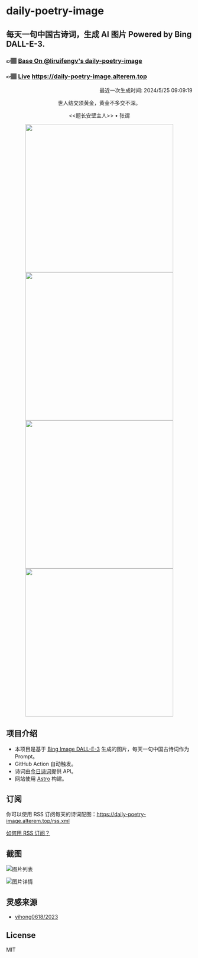 
# daily-poetry-image

## 每天一句中国古诗词，生成 AI 图片 Powered by Bing DALL-E-3.

### 👉🏽 [Base On @liruifengv's daily-poetry-image](https://github.com/liruifengv/daily-poetry-image)

### 👉🏽 [Live](https://daily-poetry-image.alterem.top/) https://daily-poetry-image.alterem.top

<p align="right">
  最近一次生成时间: 2024/5/25 09:09:19
</p>
<p align="center">
世人结交须黄金，黄金不多交不深。
</p>
<p align="center">
<<题长安壁主人>> • 张谓
</p>
<p align="center">
<img src="https://tse2.mm.bing.net/th/id/OIG4.0P7P6b90gHhaleo30FfQ" height="400" width="400" />
<img src="https://tse2.mm.bing.net/th/id/OIG4.opB4aX7Z9PglK8jswBpz" height="400" width="400" />
<img src="https://tse1.mm.bing.net/th/id/OIG4.CTb7gGmOixoq5.ujdJ.V" height="400" width="400" />
<img src="https://tse1.mm.bing.net/th/id/OIG4.GglpqPEUMNnTeUz72I0w" height="400" width="400" />
</p>

## 项目介绍

-   本项目是基于 [Bing Image DALL-E-3](https://www.bing.com/images/create) 生成的图片，每天一句中国古诗词作为 Prompt。
-   GitHub Action 自动触发。
-   诗词由[今日诗词](https://www.jinrishici.com/)提供 API。
-   网站使用 [Astro](https://astro.build) 构建。

## 订阅

你可以使用 RSS 订阅每天的诗词配图：https://daily-poetry-image.alterem.top/rss.xml

[如何用 RSS 订阅？](https://zhuanlan.zhihu.com/p/55026716)

## 截图

![图片列表](./screenshots/Snipaste_2023-12-28_21-00-26.png)

![图片详情](./screenshots/Snipaste_2023-12-28_21-00-53.png)

## 灵感来源

-   [yihong0618/2023](https://github.com/yihong0618/2023)

## License

MIT

